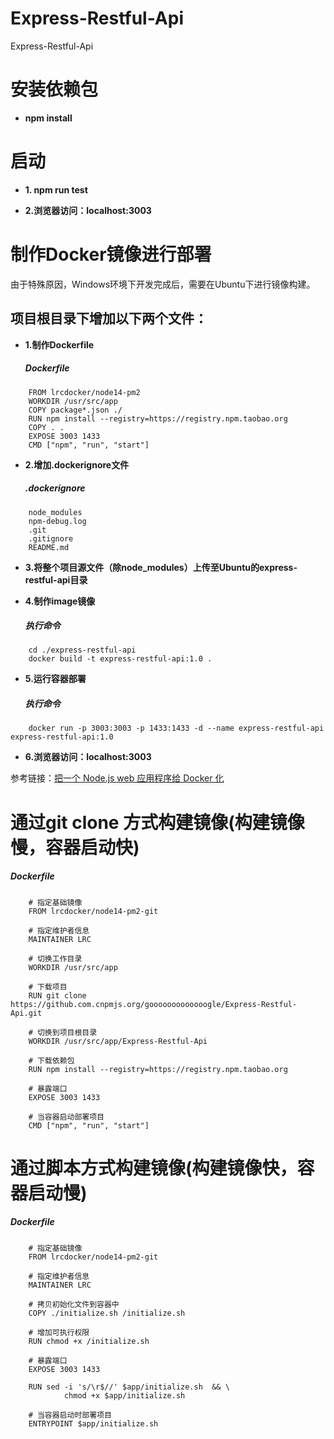 # Express-Restful-Api
Express-Restful-Api

# 安装依赖包
  * **npm install**
# 启动
* **1. npm run test**

* **2.浏览器访问：localhost:3003**

# 制作Docker镜像进行部署
 由于特殊原因，Windows环境下开发完成后，需要在Ubuntu下进行镜像构建。
 
## 项目根目录下增加以下两个文件：
* **1.制作Dockerfile**
    ##### Dockerfile
```
    FROM lrcdocker/node14-pm2
    WORKDIR /usr/src/app
    COPY package*.json ./
    RUN npm install --registry=https://registry.npm.taobao.org
    COPY . .
    EXPOSE 3003 1433
    CMD ["npm", "run", "start"] 
```
* **2.增加.dockerignore文件**
    ##### .dockerignore
```
    node_modules
    npm-debug.log
    .git
    .gitignore
    README.md
```
* **3.将整个项目源文件（除node_modules）上传至Ubuntu的express-restful-api目录**

* **4.制作image镜像**
    ##### 执行命令
```
    cd ./express-restful-api
    docker build -t express-restful-api:1.0 .
```
* **5.运行容器部署**
    ##### 执行命令
```
    docker run -p 3003:3003 -p 1433:1433 -d --name express-restful-api express-restful-api:1.0
```
* **6.浏览器访问：localhost:3003**


参考链接：[把一个 Node.js web 应用程序给 Docker 化](https://nodejs.org/zh-cn/docs/guides/nodejs-docker-webapp/)

# 通过git clone 方式构建镜像(构建镜像慢，容器启动快)
   ##### Dockerfile
```
    # 指定基础镜像
    FROM lrcdocker/node14-pm2-git

    # 指定维护者信息
    MAINTAINER LRC

    # 切换工作目录
    WORKDIR /usr/src/app

    # 下载项目
    RUN git clone https://github.com.cnpmjs.org/gooooooooooooogle/Express-Restful-Api.git

    # 切换到项目根目录
    WORKDIR /usr/src/app/Express-Restful-Api

    # 下载依赖包
    RUN npm install --registry=https://registry.npm.taobao.org

    # 暴露端口
    EXPOSE 3003 1433

    # 当容器启动部署项目
    CMD ["npm", "run", "start"]
```

# 通过脚本方式构建镜像(构建镜像快，容器启动慢)
   ##### Dockerfile
```
    # 指定基础镜像
    FROM lrcdocker/node14-pm2-git

    # 指定维护者信息
    MAINTAINER LRC

    # 拷贝初始化文件到容器中
    COPY ./initialize.sh /initialize.sh

    # 增加可执行权限
    RUN chmod +x /initialize.sh

    # 暴露端口
    EXPOSE 3003 1433

    RUN sed -i 's/\r$//' $app/initialize.sh  && \  
            chmod +x $app/initialize.sh

    # 当容器启动时部署项目
    ENTRYPOINT $app/initialize.sh

```